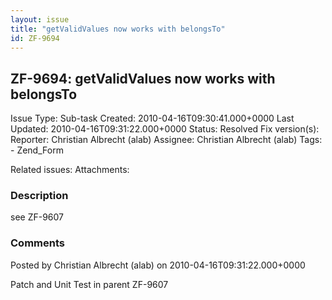 ```yaml
---
layout: issue
title: "getValidValues now works with belongsTo"
id: ZF-9694
---
```


ZF-9694: getValidValues now works with belongsTo
------------------------------------------------

 Issue Type: Sub-task Created: 2010-04-16T09:30:41.000+0000 Last Updated: 2010-04-16T09:31:22.000+0000 Status: Resolved Fix version(s): 
 Reporter:  Christian Albrecht (alab)  Assignee:  Christian Albrecht (alab)  Tags: - Zend\_Form
 
 Related issues: 
 Attachments: 
### Description

see ZF-9607

 

 

### Comments

Posted by Christian Albrecht (alab) on 2010-04-16T09:31:22.000+0000

Patch and Unit Test in parent ZF-9607

 

 